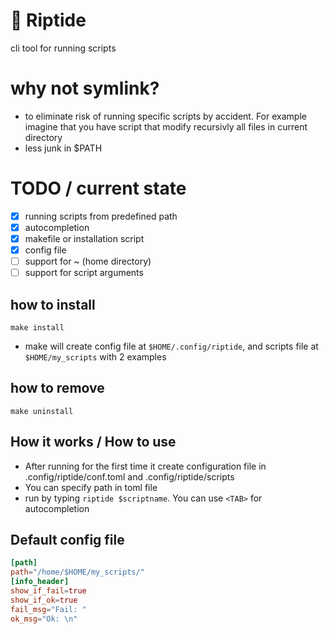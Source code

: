 # 🌊 Riptide
cli tool for running scripts 

# why not symlink?
- to eliminate risk of running specific scripts by accident. For example imagine that you have script that modify recursivly all files in current directory
- less junk in $PATH 

# TODO / current state
- [x] running scripts from predefined path
- [x] autocompletion
- [x] makefile or installation script
- [x] config file
- [ ] support for ~ (home directory)
- [ ] support for script arguments

## how to install
```
make install
```
- make will create config file at `$HOME/.config/riptide`, and scripts file at `$HOME/my_scripts` with 2 examples
## how to remove
```
make uninstall
```
## How it works / How to use
- After running for the first time it create configuration file in .config/riptide/conf.toml and .config/riptide/scripts
- You can specify path in toml file
- run by typing `riptide $scriptname`. You can use `<TAB>` for autocompletion

## Default config file
```toml
[path]
path="/home/$HOME/my_scripts/"
[info_header]
show_if_fail=true
show_if_ok=true
fail_msg="Fail: "
ok_msg="Ok: \n"
```
